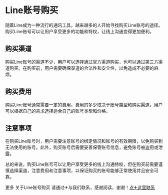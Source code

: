 # Line账号购买

随着Line成为一种流行的通讯工具，越来越多的人开始寻找购买Line账号的途径。购买Line账号可以让用户享受更多的功能和特权，让线上沟通变得更加便利。

## 购买渠道

购买Line账号的渠道不少，用户可以选择通过官方渠道购买，也可以通过第三方渠道购买。在购买前，用户需要确保渠道的合法性和安全性，以免造成不必要的麻烦。

## 购买费用

购买Line账号通常需要一定的费用，费用的多少取决于账号类型和购买渠道。用户可以根据自己的需求选择适合自己的账号类型和价格。

## 注意事项

在购买Line账号时，用户需要注意账号的绑定情况和账号的有效期限，以免购买到无法使用的账号。此外，购买账号后需要妥善保管账号信息，避免账号被盗用或泄露。

总的来说，购买Line账号可以让用户享受更多的线上沟通特权，但在购买前需要谨慎选择渠道，注意费用和注意事项，以保证购买的账号能够正常使用并且安全可靠。

更多 关于Line账号购买 请通过✈与我们联系，感谢阅读，谢谢！[点✈这里联系](https://gg.k02.cc)